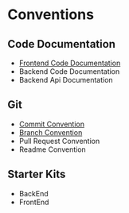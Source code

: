 # Conventions

## Code Documentation
- [Frontend Code Documentation](code-docs/frontend.md)
- Backend Code Documentation
- Backend Api Documentation
  
## Git
- [Commit Convention](git/commit-conv.md)
- [Branch Convention](git/branch-conv.md)
- Pull Request Convention
- Readme Convention

## Starter Kits
- BackEnd
- FrontEnd
